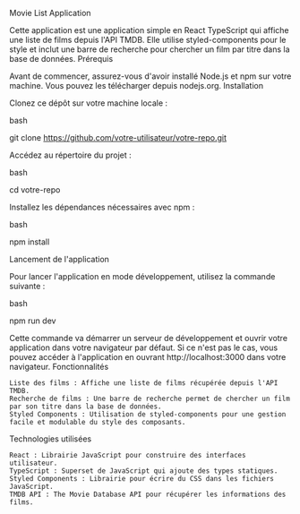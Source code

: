 Movie List Application

Cette application est une application simple en React TypeScript qui affiche une liste de films depuis l'API TMDB. Elle utilise styled-components pour le style et inclut une barre de recherche pour chercher un film par titre dans la base de données.
Prérequis

Avant de commencer, assurez-vous d'avoir installé Node.js et npm sur votre machine. Vous pouvez les télécharger depuis nodejs.org.
Installation

Clonez ce dépôt sur votre machine locale :

bash

git clone https://github.com/votre-utilisateur/votre-repo.git

Accédez au répertoire du projet :

bash

cd votre-repo

Installez les dépendances nécessaires avec npm :

bash

npm install

Lancement de l'application

Pour lancer l'application en mode développement, utilisez la commande suivante :

bash

npm run dev

Cette commande va démarrer un serveur de développement et ouvrir votre application dans votre navigateur par défaut. Si ce n'est pas le cas, vous pouvez accéder à l'application en ouvrant http://localhost:3000 dans votre navigateur.
Fonctionnalités

    Liste des films : Affiche une liste de films récupérée depuis l'API TMDB.
    Recherche de films : Une barre de recherche permet de chercher un film par son titre dans la base de données.
    Styled Components : Utilisation de styled-components pour une gestion facile et modulable du style des composants.

Technologies utilisées

    React : Librairie JavaScript pour construire des interfaces utilisateur.
    TypeScript : Superset de JavaScript qui ajoute des types statiques.
    Styled Components : Librairie pour écrire du CSS dans les fichiers JavaScript.
    TMDB API : The Movie Database API pour récupérer les informations des films.